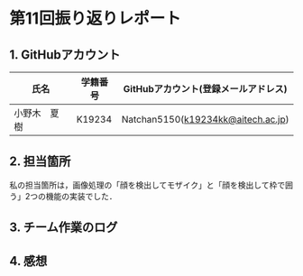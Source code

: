 # 第11回振り返りレポート

## 1. GitHubアカウント

| 氏名           | 学籍番号    | GitHubアカウント(登録メールアドレス) |
| -------------- | ----------- | -------------------------------------- |
| 小野木　夏樹     | K19234      | Natchan5150(k19234kk@aitech.ac.jp) |

## 2. 担当箇所
私の担当箇所は，画像処理の「顔を検出してモザイク」と「顔を検出して枠で囲う」2つの機能の実装でした．
## 3. チーム作業のログ

## 4. 感想